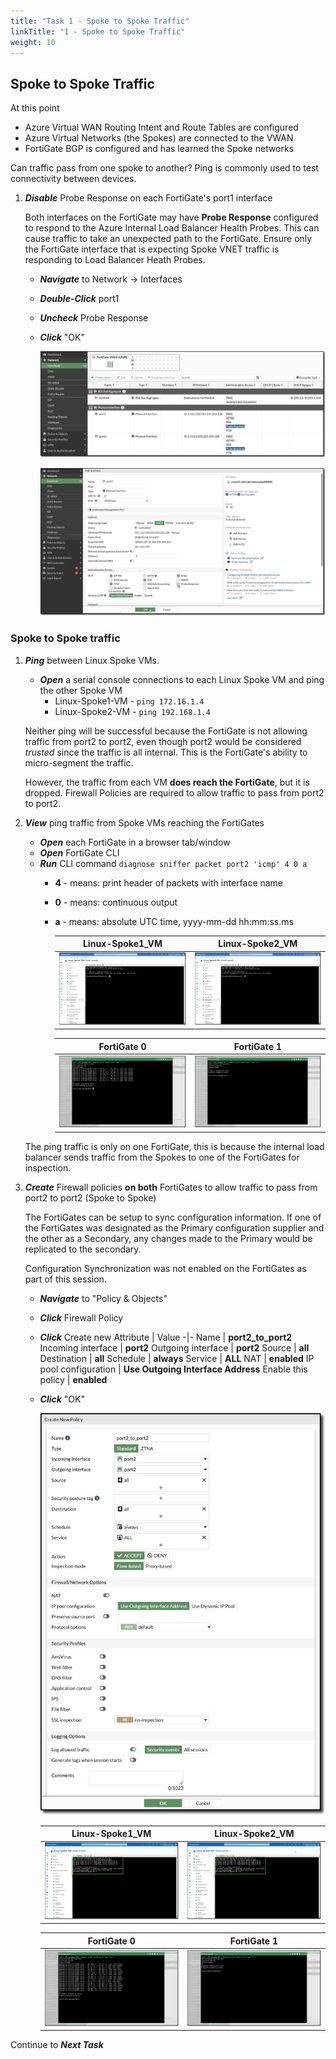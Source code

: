 ```yaml
---
title: "Task 1 - Spoke to Spoke Traffic"
linkTitle: "1 - Spoke to Spoke Traffic"
weight: 10
---
```


## Spoke to Spoke Traffic

At this point

- Azure Virtual WAN Routing Intent and Route Tables are configured
- Azure Virtual Networks (the Spokes) are connected to the VWAN
- FortiGate BGP is configured and has learned the Spoke networks

Can traffic pass from one spoke to another? Ping is commonly used to test connectivity between devices.

1. ***Disable*** Probe Response on each FortiGate's port1 interface

    Both interfaces on the FortiGate may have **Probe Response** configured to respond to the Azure Internal Load Balancer Health Probes. This can cause traffic to take an unexpected path to the FortiGate. Ensure only the FortiGate interface that is expecting Spoke VNET traffic is responding to Load Balancer Heath Probes.

    - ***Navigate*** to Network -> Interfaces
    - ***Double-Click*** port1
    - ***Uncheck*** Probe Response
    - ***Click*** "OK"

        ![proberesponse1](../images/proberesponse1.jpg)

        ![proberesponse2](../images/proberesponse2.jpg)

### Spoke to Spoke traffic

1. ***Ping*** between Linux Spoke VMs.

    - ***Open*** a serial console connections to each Linux Spoke VM and ping the other Spoke VM
        - Linux-Spoke1-VM - `ping 172.16.1.4`
        - Linux-Spoke2-VM - `ping 192.168.1.4`

    Neither ping will be successful because the FortiGate is not allowing traffic from port2 to port2, even though port2 would be considered *trusted* since the traffic is all internal. This is the FortiGate's ability to micro-segment the traffic.

    However, the traffic from each VM **does reach the FortiGate**, but it is dropped. Firewall Policies are required to allow traffic to pass from port2 to port2.

1. ***View*** ping traffic from Spoke VMs reaching the FortiGates

    - ***Open*** each FortiGate in a browser tab/window
    - ***Open*** FortiGate CLI
    - ***Run*** CLI command `diagnose sniffer packet port2 'icmp' 4 0 a`
      - **4** - means: print header of packets with interface name
      - **0** - means: continuous output
      - **a** - means: absolute UTC time, yyyy-mm-dd hh:mm:ss.ms

        Linux-Spoke1_VM | Linux-Spoke2_VM
        :-:|:-:
        ![eastwestping1](../images/eastwestping1.jpg) | ![eastwestping2](../images/eastwestping2.jpg)

        FortiGate 0 | FortiGate 1
        :-:|:-:
        ![fgtpingdiag1](../images/fgtpingdiag1.jpg) | ![fgtpingdiag2](../images/fgtpingdiag2.jpg)

    The ping traffic is only on one FortiGate, this is because the internal load balancer sends traffic from the Spokes to one of the FortiGates for inspection.

1. ***Create*** Firewall policies **on both** FortiGates to allow traffic to pass from port2 to port2 (Spoke to Spoke)

    The FortiGates can be setup to sync configuration information. If one of the FortiGates was designated as the Primary configuration supplier and the other as a Secondary, any changes made to the Primary would be replicated to the secondary.

    Configuration Synchronization was not enabled on the FortiGates as part of this session.

    - ***Navigate*** to "Policy & Objects"
    - ***Click*** Firewall Policy
    - ***Click*** Create new
        Attribute | Value
        -|-
        Name | **port2_to_port2**
        Incoming interface | **port2**
        Outgoing interface | **port2**
        Source | **all**
        Destination | **all**
        Schedule | **always**
        Service | **ALL**
        NAT | **enabled**
        IP pool configuration | **Use Outgoing Interface Address**
        Enable this policy | **enabled**
    - ***Click*** "OK"

        ![firewall1](../images/firewall1.jpg)

        Linux-Spoke1_VM | Linux-Spoke2_VM
        :-:|:-:
        ![eastwestping3](../images/eastwestping3.jpg) | ![eastwestping4](../images/eastwestping4.jpg)

        FortiGate 0 | FortiGate 1
        :-:|:-:
        ![fgtpingdiag3](../images/fgtpingdiag3.jpg) | ![fgtpingdiag4](../images/fgtpingdiag4.jpg)

Continue to ***Next Task***

